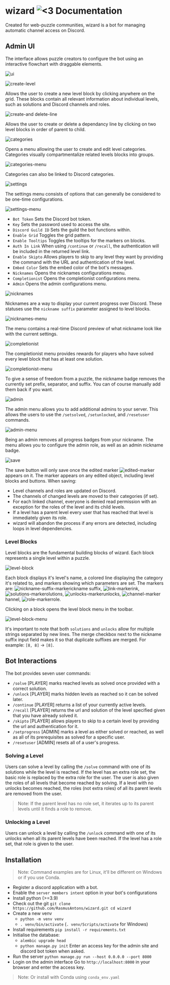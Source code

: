# wizard ![<3](https://cdn.discordapp.com/attachments/607727243346837525/937686164104691743/wizard.png) Documentation
Created for web-puzzle communities, wizard is a bot for managing automatic channel access on Discord.

## Admin UI
The interface allows puzzle creators to configure the bot using an interactive flowchart with draggable elements.

![ui](https://cdn.discordapp.com/attachments/819395604152844368/957054138393452614/unknown.png)

![create-level](https://cdn.discordapp.com/attachments/513014307978739714/937692245992280074/unknown.png)

Allows the user to create a new level block by clicking anywhere on the grid.
These blocks contain all relevant information about individual levels, such as solutions and Discord channels and roles.

![create-and delete-line](https://cdn.discordapp.com/attachments/513014307978739714/937692958159949844/unknown.png)

Allows the user to create or delete a dependancy line by clicking on two level blocks in order of parent to child.

![categories](https://cdn.discordapp.com/attachments/513014307978739714/937695801537363978/unknown.png)

Opens a menu allowing the user to create and edit level categories. Categories visually compartmentalize related levels blocks into groups.

![categories-menu](https://cdn.discordapp.com/attachments/513014307978739714/937715012011720744/unknown.png)

Categories can also be linked to Discord categories.

![settings](https://cdn.discordapp.com/attachments/513014307978739714/937698230278447124/unknown.png)

The settings menu consists of options that can generally be considered to be one-time configurations.

![settings-menu](https://cdn.discordapp.com/attachments/543661397242937355/958319135958372442/unknown.png)

- `Bot Token` Sets the Discord bot token.
- `Key` Sets the password used to access the site.
- `Discord Guild ID` Sets the guild the bot functions within.
- `Enable Grid` Toggles the grid pattern.
- `Enable Tooltips` Toggles the tooltips for the markers on blocks.
- `Auth In Link` When using `/continue` or `/recall`, the authentication will be included in the returned level link.
- `Enable Skipto` Allows players to skip to any level they want by providing the command with the URL and authentication of the level.
- `Embed Color` Sets the embed color of the bot's messages.
- `Nicknames` Opens the nicknames configurations menu.
- `Completionist` Opens the completionist configurations menu.
- `Admin` Opens the admin configurations menu.

![nicknames](https://cdn.discordapp.com/attachments/513014307978739714/937701310785024000/unknown.png)

Nicknames are a way to display your current progress over Discord. These statuses use the `nickname suffix` parameter assigned to level blocks.

![nicknames-menu](https://cdn.discordapp.com/attachments/513014307978739714/937701375054323772/unknown.png)

The menu contains a real-time Discord preview of what nickname look like with the current settings.

![completionist](https://cdn.discordapp.com/attachments/513014307978739714/940290959948795954/unknown.png)

The completionist menu provides rewards for players who have solved every level block that has at least one solution.

![completionist-menu](https://cdn.discordapp.com/attachments/513014307978739714/940291495582375936/unknown.png)

To give a sense of freedom from a puzzle, the nickname badge removes the currently set prefix, separator, and suffix. You can of course manually add them back if you want.

![admin](https://cdn.discordapp.com/attachments/513014307978739714/957048423339659314/unknown.png)

The admin menu allows you to add additional admins to your server. This allows the users to use the `/setsolved`, `/setunlocked`, and `/resetuser` commands. 

![admin-menu](https://cdn.discordapp.com/attachments/513014307978739714/957049978239479818/unknown.png)

Being an admin removes all progress badges from your nickname. The menu allows you to configure the admin role, as well as an admin nickname badge.

![save](https://cdn.discordapp.com/attachments/513014307978739714/937702495873036328/unknown.png)

The save button will only save once the edited marker ![edited-marker](https://cdn.discordapp.com/attachments/513014307978739714/937702781387673620/edited.png) appears on it.
The marker appears on any edited object, including level blocks and buttons.
When saving:
- Level channels and roles are updated on Discord.
- The channels of changed levels are moved to their categories (if set).
- For each linked channel, everyone is denied read permission with an exception for the roles of the level and its child levels.
- If a level has a parent level every user that has reached that level is immediately given its role.
- wizard will abandon the process if any errors are detected, including loops in level dependencies.

### Level Blocks
Level blocks are the fundamental building blocks of wizard. Each block represents a single level within a puzzle.

![level-block](https://cdn.discordapp.com/attachments/513014307978739714/957050680399515688/unknown.png)

Each block displays it's level's name, a colored line displaying the category it's related to, and markers showing which parameters are set.
The markers are: ![nickname-suffix-marker](https://cdn.discordapp.com/attachments/513014307978739714/937707398381068348/unknown.png)ickname suffix,
![link-marker](https://cdn.discordapp.com/attachments/513014307978739714/957046390486360064/unknown.png)ink,
![solutions-marker](https://cdn.discordapp.com/attachments/513014307978739714/957046606228758588/unknown.png)olutions,
![unlocks-marker](https://cdn.discordapp.com/attachments/513014307978739714/957046606442688622/unknown.png)unlocks,
![channel-marker](https://cdn.discordapp.com/attachments/513014307978739714/957046606711095326/unknown.png)hannel,
![role-marker](https://cdn.discordapp.com/attachments/513014307978739714/957046606925017189/unknown.png)role.

Clicking on a block opens the level block menu in the toolbar.

![level-block-menu](https://cdn.discordapp.com/attachments/513014307978739714/957055187820904488/unknown.png)

It's important to note that both `solutions` and `unlocks` allow for multiple strings separated by new lines.
The merge checkbox next to the nickname suffix input field makes it so that duplicate suffixes are merged. For example: `[8, 8]` -> `[8]`.

## Bot Interactions
The bot provides seven user commands:
- `/solve` [PLAYER] marks reached levels as solved once provided with a correct solution.
- `/unlock` [PLAYER] marks hidden levels as reached so it can be solved later.
- `/continue` [PLAYER] returns a list of your currently active levels.
- `/recall` [PLAYER] returns the url and solution of the level specified given that you have already solved it.
- `/skipto` [PLAYER] allows players to skip to a certain level by providing the url and authentication for it.
- `/setprogress` [ADMIN] marks a level as either solved or reached, as well as all of its prerequisites as solved for a specific user.
- `/resetuser` [ADMIN] resets all of a user's progress.

### Solving a Level
Users can solve a level by calling the `/solve` command with one of its solutions while the level is reached. If the level has an extra role set, the basic role is replaced by the extra role for the user. The user is also given the roles of all levels that become reached by solving. If a level with no unlocks becomes reached, the roles (not extra roles) of all its parent levels are removed from the user.
> Note: If the parent level has no role set, it iterates up to its parent levels until it finds a role to remove.

### Unlocking a Level
Users can unlock a level by calling the `/unlock` command with one of its unlocks when all its parent levels have been reached. If the level has a role set, that role is given to the user.

## Installation
> Note: Command examples are for Linux, it'll be different on Windows or if you use Conda.
- Register a discord application with a bot.
- Enable the `server members intent` option in your bot's configurations
- Install python (>=3.9)
- Check out the git `git clone https://github.com/RasmusAntons/wizard.git cd wizard`
- Create a new venv
  - `python -m venv venv`
  - `. venv/bin/activate` (`. venv/Scripts/activate` for Windows)
- Install requirements `pip install -r requirements.txt`
- Initialise the database:
  - `alembic upgrade head`
  - `python manage.py init` Enter an access key for the admin site and discord bot token when asked.
- Run the server `python manage.py run --host 0.0.0.0 --port 8000`
- Login on the admin interface Go to `http://localhost:8000` in your browser and enter the access key.
> Note: Or install with Conda using `conda_env.yaml`
